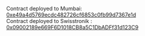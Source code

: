 Contract deployed to Mumbai: [0xe49a4d5769ecdc482726cf6853c0fb99d7367e1d](https://mumbai.polygonscan.com/tx/0x43bcf292946e9504f308b92482a5c69b4d5346fafeb191686dd8a592a11f2d6a)  
Contract deployed to Swisstronik : [0x09002189e669F6D1018CB8a5C1DbADFf31d123C9](https://explorer-evm.testnet.swisstronik.com/tx/0x0773ebb9d48fd01f3dfc5cb9e431d984706cb8730f36fceddc2cc94ba623e59e)